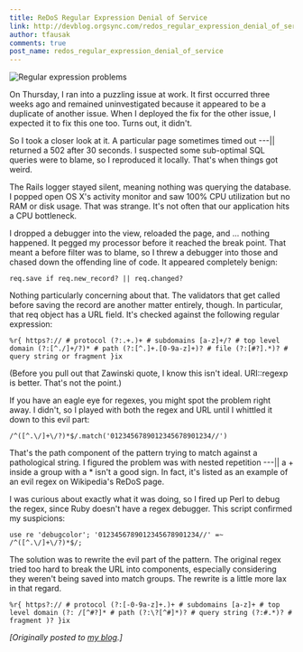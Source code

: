 ```yaml
---
title: ReDoS Regular Expression Denial of Service
link: http://devblog.orgsync.com/redos_regular_expression_denial_of_service/
author: tfausak
comments: true
post_name: redos_regular_expression_denial_of_service
---
```


![Regular expression problems](http://imgs.xkcd.com/comics/perl_problems.png)

On Thursday, I ran into a puzzling issue at work. It first occurred three weeks ago and remained uninvestigated because it appeared to be a duplicate of another issue. When I deployed the fix for the other issue, I expected it to fix this one too. Turns out, it didn't.

So I took a closer look at it. A particular page sometimes timed out ---|| returned a 502 after 30 seconds. I suspected some sub-optimal SQL queries were to blame, so I reproduced it locally. That's when things got weird.

The Rails logger stayed silent, meaning nothing was querying the database. I popped open OS X's activity monitor and saw 100% CPU utilization but no RAM or disk usage. That was strange. It's not often that our application hits a CPU bottleneck.

I dropped a debugger into the view, reloaded the page, and ... nothing happened. It pegged my processor before it reached the break point. That meant a before filter was to blame, so I threw a debugger into those and chased down the offending line of code. It appeared completely benign:


    req.save if req.new_record? || req.changed?


Nothing particularly concerning about that. The validators that get called before saving the record are another matter entirely, though. In particular, that req object has a URL field. It's checked against the following regular expression:


    %r{ https?:// # protocol (?:.+.)+ # subdomains [a-z]+/? # top level domain (?:[^./]+/?)* # path (?:[^.]+.[0-9a-z]+)? # file (?:[#?].*)? # query string or fragment }ix


(Before you pull out that Zawinski quote, I know this isn't ideal. URI::regexp is better. That's not the point.)

If you have an eagle eye for regexes, you might spot the problem right away. I didn't, so I played with both the regex and URL until I whittled it down to this evil part:


    /^([^.\/]+\/?)*$/.match('0123456789012345678901234//')


That's the path component of the pattern trying to match against a pathological string. I figured the problem was with nested repetition ---|| a + inside a group with a * isn't a good sign. In fact, it's listed as an example of an evil regex on Wikipedia's ReDoS page.

I was curious about exactly what it was doing, so I fired up Perl to debug the regex, since Ruby doesn't have a regex debugger. This script confirmed my suspicions:


    use re 'debugcolor'; '0123456789012345678901234//' =~ /^([^.\/]+\/?)*$/;


The solution was to rewrite the evil part of the pattern. The original regex tried too hard to break the URL into components, especially considering they weren't being saved into match groups. The rewrite is a little more lax in that regard.


    %r{ https?:// # protocol (?:[-0-9a-z]+.)+ # subdomains [a-z]+ # top level domain (?: /[^#?]* # path (?:\?[^#]*)? # query string (?:#.*)? # fragment )? }ix


_[Originally posted to [my blog](http://taylor.fausak.me/2013/02/10/redos-regular-expression-denial-of-service/).]_
